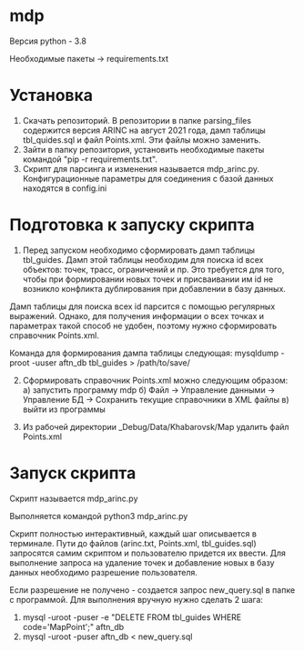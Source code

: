 # mdp
Версия python - 3.8

Необходимые пакеты -> requirements.txt

# Установка
1) Скачать репозиторий. В репозитории в папке parsing_files содержится версия ARINC на август 2021 года, дамп таблицы tbl_quides.sql и файл Points.xml. Эти файлы можно заменить.
2) Зайти в папку репозитория, установить необходимые пакеты командой "pip -r requirements.txt".
3) Скрипт для парсинга и изменения называется mdp_arinc.py. Конфигурационные параметры для соединения с базой данных находятся в config.ini

# Подготовка к запуску скрипта
1) Перед запуском необходимо сформировать дамп таблицы tbl_guides. Дамп этой таблицы необходим для поиска id всех объектов: точек, трасс, ограничений и пр. Это требуется для того, чтобы при формировании новых точек и присваивании им id не возникло конфликта дублирования при добавлении в базу данных.

Дамп таблицы для поиска всех id парсится с помощью регулярных выражений. Однако, для получения информации о всех точках и параметрах такой способ не удобен, 
поэтому нужно сформировать справочник Points.xml.

Команда для формирования дампа таблицы следующая:
mysqldump -proot -uuser aftn_db tbl_guides > /path/to/save/

2) Сформировать справочник Points.xml можно следующим образом:
    а) запустить программу mdp
    б) Файл -> Управление данными -> Управление БД -> Сохранить текущие справочники в XML файлы
    в) выйти из программы

3) Из рабочей директории _Debug/Data/Khabarovsk/Map удалить файл Points.xml

# Запуск скрипта
 Скрипт называется mdp_arinc.py
 
 
 Выполняется командой python3 mdp_arinc.py
 
 Скрипт полностью интерактивный, каждый шаг описывается в терминале. Пути до файлов (arinc.txt, Points.xml, tbl_guides.sql) запросятся самим скриптом 
 и пользователю придется их ввести. Для выполнение запроса на удаление точек и добавление новых в базу данных необходимо разрешение пользователя.
 
 Если разрешение не получено - создается запрос new_query.sql в папке с программой. Для выполнения вручную нужно сделать 2 шага:
 1) mysql -uroot -puser -e "DELETE FROM tbl_guides WHERE code='MapPoint';" aftn_db
 2) mysql -uroot -puser aftn_db < new_query.sql
